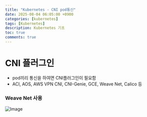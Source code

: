 ```yaml
---
title: "Kubernetes - CNI pod통신"
date: 2025-08-04 06:05:00 +0900
categories: [kubernetes]
tags: [Kubernetes]
description: Kubernetes 기초
toc: true
comments: true
---
```


# CNI 플러그인

- pod끼리 통신을 하여면 CNI플러그인이 필요함
- ACI, AOS, AWS VPN CNI, CNI-Genie, GCE, Weave Net, Calico 등
### Weave Net 사용

![Image](https://prod-files-secure.s3.us-west-2.amazonaws.com/e6db513d-ec54-40ff-aa74-2487b0bcfe15/2ae01027-be35-4a98-812b-4fe47306e572/Untitled.png?X-Amz-Algorithm=AWS4-HMAC-SHA256&X-Amz-Content-Sha256=UNSIGNED-PAYLOAD&X-Amz-Credential=ASIAZI2LB466QGAWJCB5%2F20250805%2Fus-west-2%2Fs3%2Faws4_request&X-Amz-Date=20250805T002847Z&X-Amz-Expires=3600&X-Amz-Security-Token=IQoJb3JpZ2luX2VjEBcaCXVzLXdlc3QtMiJHMEUCIQDm5GBKdaTLnirF352B3gVRauCGmnPltdmXq7S8GoAkkgIgIoObFPf2GHbi%2F9Wza6DyY7uETUok9ygD1uZ8MJynPtkq%2FwMIUBAAGgw2Mzc0MjMxODM4MDUiDCokBkdOqTd0QMfssircA%2BKn2CwutGEy9KDQ8egyQcepuOJz1pPsZJa2ihN%2FlspOwVbE8gB8BT5tNCATWe%2FM3RfvdE0qih6RVLO2NWtYnTGfzLIQDufPiad28xOR7eBvfVO%2FF9GPgX%2FsRcP8fLtrnFtAN%2Bq5BRJvz4evAF7sAnOhTaH8QMRzrW5Qf2kcQ%2FVnAP%2BvS1v6ZHLWVGKsP4%2B4tNlm%2BURs41KPKySyFEG%2FwgjvpJ%2F6x7F2miUzOT0UDGQa0NDtUlDPSuU33BRXHhWLIyJa0OuGmf%2BIuiEKwIqIDsRzMj8jgWVYGIbqZg51M4SxgK3UhdBRJzctdHJz%2FL0r4Ij12oM9ZKlGwc6%2B%2By9PP4hlgUnOpBCgJsgpWghRbHxfbAfCXs%2FVMLYjB6iQ5AGEmwzm5YnyKOtvQQtpVaFHEHXv96eETVZAd4rSlUA81skhOvD2NunaWdofZ8JZk47EmxkkEt1imqF5tQT48NM6FmHeQFgLQumEzNeUoJ59SimhAPmFh1d9jDwm%2F7HSSpv7SzQRRVEc2T628aeCHGb81dtDUPPjRBnjQfAtLRXsawJJ8v4%2F7Grt1GxZKyeyZRSHFgd3bQa02Rb%2BTcdzrCeCshLPy9G%2Fl8%2FU3Br8%2Btj98kOkJpXMlbyLJ4R2pntAMM%2F0xMQGOqUBmrOGprqEi1fECp4IOqD40AcuoxCRJxObdgmwrL67OAc%2BjRyT%2BvGpcju27nEOJ7fDj4Alk0kxuTlCI3jIfhCPJLNqOog53ow3TYe2fjAaWLssxRWzJXhyFqf8f%2Btig7dv2xomyB3UjoDcPLOSmKn1SlgkAaFpdiaz%2Fyz7BopUtTrshlbUntG5HkwloYIPX0v1r4hn%2B6VukztaArz%2B2Z4v%2BjxnOueu&X-Amz-Signature=db8281ad18d4235a313ad3d8ce7a7884b1e764f12c55ebbcb62c298e2742e2df&X-Amz-SignedHeaders=host&x-amz-checksum-mode=ENABLED&x-id=GetObject)


